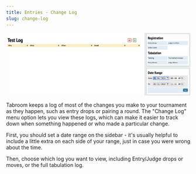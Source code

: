 ```yaml
---
title: Entries - Change Log
slug: change-log
---
```


<img src="/screenshots/Entries_-_Change_Log.png" title="Entries_-_Change_Log.png" />

Tabroom keeps a log of most of the changes you make to your tournament
as they happen, such as entry drops or pairing a round. The "Change Log"
menu option lets you view these logs, which can make it easier to track
down when something happened or who made a particular change.

First, you should set a date range on the sidebar - it's usually helpful
to include a little extra on each side of your range, just in case you
were wrong about the time.

Then, choose which log you want to view, including Entry/Judge drops or
moves, or the full tabulation log.

